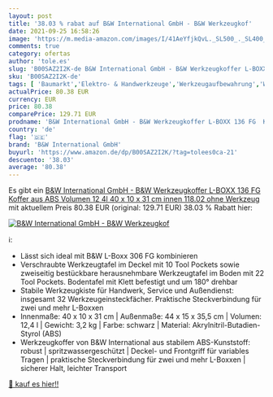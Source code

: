 ```yaml
---
layout: post
title: '38.03 % rabat auf B&W International GmbH - B&W Werkzeugkof'
date: 2021-09-25 16:58:26
image: 'https://m.media-amazon.com/images/I/41AeYfjkQvL._SL500_._SL400_.jpg'
comments: true
category: ofertas
author: 'tole.es'
slug: 'B00SAZ2I2K-de B&W International GmbH - B&W Werkzeugkoffer L-BOXX 136 FG...'
sku: 'B00SAZ2I2K-de'
tags: [ 'Baumarkt','Elektro- & Handwerkzeuge','Werkzeugaufbewahrung','Werkzeugkästen','b&w international gmbh', ]
actualPrice: 80.38 EUR
currency: EUR
price: 80.38
comparePrice: 129.71 EUR
prodname: 'B&W International GmbH - B&W Werkzeugkoffer L-BOXX 136 FG  Koffer aus ABS  Volumen 12 4l  40 x 10 x 31 cm innen  118.02  ohne Werkzeug'
country: 'de'
flag: '🇩🇪'
brand: 'B&W International GmbH'
buyurl: 'https://www.amazon.de/dp/B00SAZ2I2K/?tag=tolees0ca-21'
descuento: '38.03'
average: '80.38'
---
```


Es gibt ein [B&W International GmbH - B&W Werkzeugkoffer L-BOXX 136 FG  Koffer aus ABS  Volumen 12 4l  40 x 10 x 31 cm innen  118.02  ohne Werkzeug](https://www.amazon.de/dp/B00SAZ2I2K/?tag=tolees0ca-21) mit aktuellem Preis 80.38 EUR (original: 129.71 EUR) 38.03 % Rabatt hier:

[![B&W International GmbH - B&W Werkzeugkof](https://m.media-amazon.com/images/I/41AeYfjkQvL._SL500_._SL400_.jpg)](https://www.amazon.de/dp/B00SAZ2I2K/?tag=tolees0ca-21)

ℹ️:

- Lässt sich ideal mit B&W L-Boxx 306 FG kombinieren
- Verschraubte Werkzeugtafel im Deckel mit 10 Tool Pockets sowie zweiseitig bestückbare herausnehmbare Werkzeugtafel im Boden mit 22 Tool Pockets. Bodentafel mit Klett befestigt und um 180° drehbar
- Stabile Werkzeugkiste für Handwerk, Service und Außendienst: insgesamt 32 Werkzeugeinsteckfächer. Praktische Steckverbindung für zwei und mehr L-Boxxen
- Innenmaße: 40 x 10 x 31 cm | Außenmaße: 44 x 15 x 35,5 cm | Volumen: 12,4 l | Gewicht: 3,2 kg | Farbe: schwarz | Material: Akrylnitril-Butadien-Styrol (ABS)
- Werkzeugkoffer von B&W International aus stabilem ABS-Kunststoff: robust | spritzwassergeschützt | Deckel- und Frontgriff für variables Tragen | praktische Steckverbindung für zwei und mehr L-Boxxen | sicherer Halt, leichter Transport

[🛒 kauf es hier!!](https://www.amazon.de/dp/B00SAZ2I2K/?tag=tolees0ca-21)
